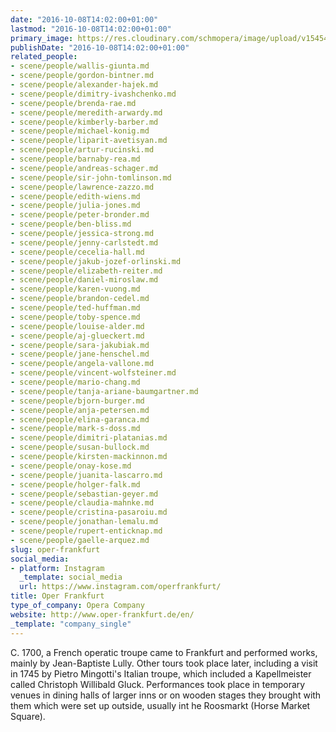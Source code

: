 ```yaml
---
date: "2016-10-08T14:02:00+01:00"
lastmod: "2016-10-08T14:02:00+01:00"
primary_image: https://res.cloudinary.com/schmopera/image/upload/v1545409169/media/webhook-uploads/1475931586865/Logo---Frankfurt.jpg.jpg
publishDate: "2016-10-08T14:02:00+01:00"
related_people:
- scene/people/wallis-giunta.md
- scene/people/gordon-bintner.md
- scene/people/alexander-hajek.md
- scene/people/dimitry-ivashchenko.md
- scene/people/brenda-rae.md
- scene/people/meredith-arwardy.md
- scene/people/kimberly-barber.md
- scene/people/michael-konig.md
- scene/people/liparit-avetisyan.md
- scene/people/artur-rucinski.md
- scene/people/barnaby-rea.md
- scene/people/andreas-schager.md
- scene/people/sir-john-tomlinson.md
- scene/people/lawrence-zazzo.md
- scene/people/edith-wiens.md
- scene/people/julia-jones.md
- scene/people/peter-bronder.md
- scene/people/ben-bliss.md
- scene/people/jessica-strong.md
- scene/people/jenny-carlstedt.md
- scene/people/cecelia-hall.md
- scene/people/jakub-jozef-orlinski.md
- scene/people/elizabeth-reiter.md
- scene/people/daniel-miroslaw.md
- scene/people/karen-vuong.md
- scene/people/brandon-cedel.md
- scene/people/ted-huffman.md
- scene/people/toby-spence.md
- scene/people/louise-alder.md
- scene/people/aj-glueckert.md
- scene/people/sara-jakubiak.md
- scene/people/jane-henschel.md
- scene/people/angela-vallone.md
- scene/people/vincent-wolfsteiner.md
- scene/people/mario-chang.md
- scene/people/tanja-ariane-baumgartner.md
- scene/people/bjorn-burger.md
- scene/people/anja-petersen.md
- scene/people/elina-garanca.md
- scene/people/mark-s-doss.md
- scene/people/dimitri-platanias.md
- scene/people/susan-bullock.md
- scene/people/kirsten-mackinnon.md
- scene/people/onay-kose.md
- scene/people/juanita-lascarro.md
- scene/people/holger-falk.md
- scene/people/sebastian-geyer.md
- scene/people/claudia-mahnke.md
- scene/people/cristina-pasaroiu.md
- scene/people/jonathan-lemalu.md
- scene/people/rupert-enticknap.md
- scene/people/gaelle-arquez.md
slug: oper-frankfurt
social_media:
- platform: Instagram
  _template: social_media
  url: https://www.instagram.com/operfrankfurt/
title: Oper Frankfurt
type_of_company: Opera Company
website: http://www.oper-frankfurt.de/en/
_template: "company_single"
---
```


C. 1700, a French operatic troupe came to Frankfurt and performed works, mainly by Jean-Baptiste Lully. Other tours took place later, including a visit in 1745 by Pietro Mingotti's Italian troupe, which included a Kapellmeister called Christoph Willibald Gluck. Performances took place in temporary venues in dining halls of larger inns or on wooden stages they brought with them which were set up outside, usually int he Roosmarkt (Horse Market Square). 
